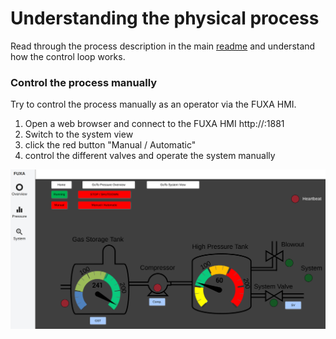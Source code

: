 # Understanding the physical process
Read through the process description in the main [readme](../../README.md) and understand how the control loop works.

### Control the process manually
Try to control the process manually as an operator via the FUXA HMI.
1. Open a web browser and connect to the FUXA HMI http://<IP>:1881
1. Switch to the system view
1. click the red button "Manual / Automatic"
1. control the different valves and operate the system manually

![FUXA system view](doc/fuxa.png)